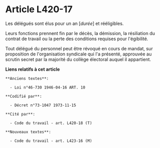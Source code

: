 # Article L420-17

Les délégués sont élus pour un an [*durée*] et rééligibles.

Leurs fonctions prennent fin par le décès, la démission, la résiliation du contrat de travail ou la perte des conditions
requises pour l'égibilité.

Tout délégué du personnel peut être révoqué en cours de mandat, sur proposition de l'organisation syndicale qui l'a présenté,
approuvée au scrutin secret par la majorité du collège électoral auquel il appartient.

**Liens relatifs à cet article**

	**Anciens textes**:

	  - Loi n°46-730 1946-04-16 ART. 10

	**Codifié par**:

	  - Décret n°73-1047 1973-11-15

	**Cité par**:

	  - Code du travail - art. L420-18 (T)

	**Nouveaux textes**:

	  - Code du travail - art. L423-16 (M)
